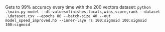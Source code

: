 Gets to 99% accuracy every time with the 200 vectors dataset:
`python .\main.py model --dt-values=finishes,locals,wins,score,rank --dataset .\dataset.csv --epochs 80 --batch-size 40 --out model_speed_improved.h5 --inner-laye
rs 100:sigmoid 100:sigmoid 100:sigmoid`